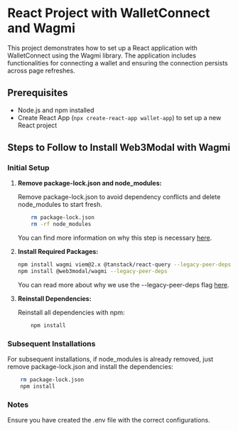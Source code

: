 # React Project with WalletConnect and Wagmi

This project demonstrates how to set up a React application with WalletConnect using the Wagmi library. The application includes functionalities for connecting a wallet and ensuring the connection persists across page refreshes.

## Prerequisites

- Node.js and npm installed
- Create React App (`npx create-react-app wallet-app`) to set up a new React project

## Steps to Follow to Install Web3Modal with Wagmi

### Initial Setup

1. **Remove package-lock.json and node_modules:**

   Remove package-lock.json to avoid dependency conflicts and delete node_modules to start fresh.

   ```sh
       rm package-lock.json
       rm -rf node_modules
   ```

   You can find more information on why this step is necessary [here](https://medium.com/@geralexgr/npm-err-eresolve-could-not-resolve-dependency-70ae81448dcd).

2. **Install Required Packages:**

   ```sh
   npm install wagmi viem@2.x @tanstack/react-query --legacy-peer-deps
   npm install @web3modal/wagmi --legacy-peer-deps

   ```

   You can read more about why we use the --legacy-peer-deps flag [here](https://stackoverflow.com/questions/65549858/eresolve-unable-to-resolve-dependency-tree-when-installing-npm-react-facebook).

3. **Reinstall Dependencies:**

   Reinstall all dependencies with npm:

   ```sh
       npm install
   ```

### Subsequent Installations

For subsequent installations, if node_modules is already removed, just remove package-lock.json and install the dependencies:

```sh
    rm package-lock.json
    npm install
```

### Notes
Ensure you have created the .env file with the correct configurations.

